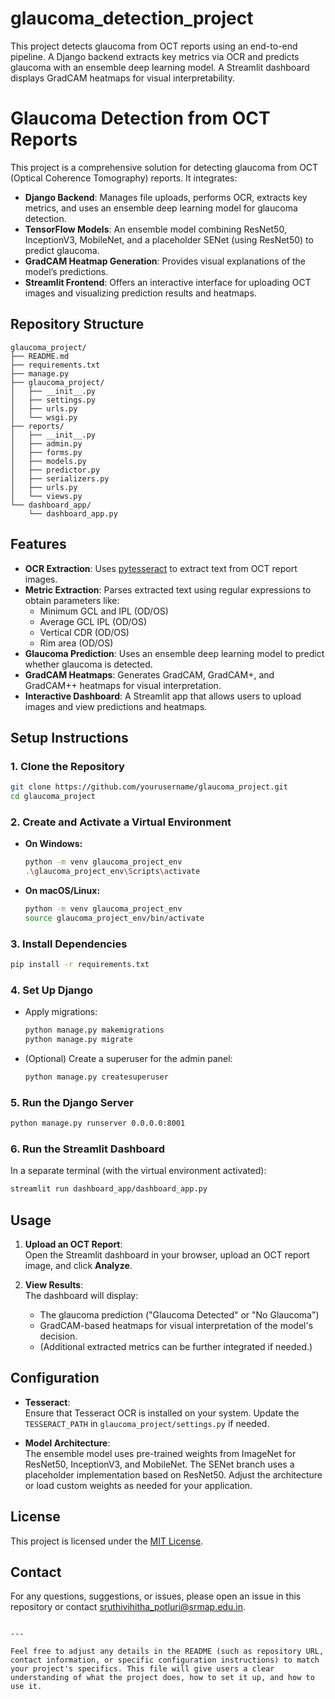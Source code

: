 # glaucoma_detection_project
This project detects glaucoma from OCT reports using an end-to-end pipeline. A Django backend extracts key metrics via OCR and predicts glaucoma with an ensemble deep learning model. A Streamlit dashboard displays GradCAM heatmaps for visual interpretability.

# Glaucoma Detection from OCT Reports

This project is a comprehensive solution for detecting glaucoma from OCT (Optical Coherence Tomography) reports. It integrates:

- **Django Backend**: Manages file uploads, performs OCR, extracts key metrics, and uses an ensemble deep learning model for glaucoma detection.
- **TensorFlow Models**: An ensemble model combining ResNet50, InceptionV3, MobileNet, and a placeholder SENet (using ResNet50) to predict glaucoma.
- **GradCAM Heatmap Generation**: Provides visual explanations of the model’s predictions.
- **Streamlit Frontend**: Offers an interactive interface for uploading OCT images and visualizing prediction results and heatmaps.

## Repository Structure

```
glaucoma_project/
├── README.md
├── requirements.txt
├── manage.py
├── glaucoma_project/
│   ├── __init__.py
│   ├── settings.py
│   ├── urls.py
│   └── wsgi.py
├── reports/
│   ├── __init__.py
│   ├── admin.py
│   ├── forms.py
│   ├── models.py
│   ├── predictor.py
│   ├── serializers.py
│   ├── urls.py
│   └── views.py
└── dashboard_app/
    └── dashboard_app.py
```

## Features

- **OCR Extraction**: Uses [pytesseract](https://github.com/madmaze/pytesseract) to extract text from OCT report images.
- **Metric Extraction**: Parses extracted text using regular expressions to obtain parameters like:
  - Minimum GCL and IPL (OD/OS)
  - Average GCL IPL (OD/OS)
  - Vertical CDR (OD/OS)
  - Rim area (OD/OS)
- **Glaucoma Prediction**: Uses an ensemble deep learning model to predict whether glaucoma is detected.
- **GradCAM Heatmaps**: Generates GradCAM, GradCAM+, and GradCAM++ heatmaps for visual interpretation.
- **Interactive Dashboard**: A Streamlit app that allows users to upload images and view predictions and heatmaps.

## Setup Instructions

### 1. Clone the Repository

```bash
git clone https://github.com/yourusername/glaucoma_project.git
cd glaucoma_project
```

### 2. Create and Activate a Virtual Environment

- **On Windows:**

  ```bash
  python -m venv glaucoma_project_env
  .\glaucoma_project_env\Scripts\activate
  ```

- **On macOS/Linux:**

  ```bash
  python -m venv glaucoma_project_env
  source glaucoma_project_env/bin/activate
  ```

### 3. Install Dependencies

```bash
pip install -r requirements.txt
```

### 4. Set Up Django

- Apply migrations:

  ```bash
  python manage.py makemigrations
  python manage.py migrate
  ```

- (Optional) Create a superuser for the admin panel:

  ```bash
  python manage.py createsuperuser
  ```

### 5. Run the Django Server

```bash
python manage.py runserver 0.0.0.0:8001
```

### 6. Run the Streamlit Dashboard

In a separate terminal (with the virtual environment activated):

```bash
streamlit run dashboard_app/dashboard_app.py
```

## Usage

1. **Upload an OCT Report**:  
   Open the Streamlit dashboard in your browser, upload an OCT report image, and click **Analyze**.

2. **View Results**:  
   The dashboard will display:
   - The glaucoma prediction ("Glaucoma Detected" or "No Glaucoma")
   - GradCAM-based heatmaps for visual interpretation of the model's decision.
   - (Additional extracted metrics can be further integrated if needed.)

## Configuration

- **Tesseract**:  
  Ensure that Tesseract OCR is installed on your system. Update the `TESSERACT_PATH` in `glaucoma_project/settings.py` if needed.

- **Model Architecture**:  
  The ensemble model uses pre-trained weights from ImageNet for ResNet50, InceptionV3, and MobileNet. The SENet branch uses a placeholder implementation based on ResNet50. Adjust the architecture or load custom weights as needed for your application.

## License

This project is licensed under the [MIT License](LICENSE).

## Contact

For any questions, suggestions, or issues, please open an issue in this repository or contact sruthivihitha_potluri@srmap.edu.in.
```

---

Feel free to adjust any details in the README (such as repository URL, contact information, or specific configuration instructions) to match your project's specifics. This file will give users a clear understanding of what the project does, how to set it up, and how to use it.
